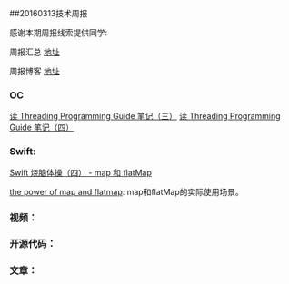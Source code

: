 
##20160313技术周报

感谢本期周报线索提供同学:

周报汇总 [地址](https://github.com/BaiduHiDeviOS/iOS-Tech-Weekly)

周报博客 [地址](http://baiduhidevios.github.io/)

### OC
[读 Threading Programming Guide 笔记（三）](http://www.devtalking.com/articles/read-threading-programming-guide-3/)
[读 Threading Programming Guide 笔记（四）](http://www.devtalking.com/articles/read-threading-programming-guide-4/)
### Swift:
[Swift 烧脑体操（四） - map 和 flatMap](http://blog.devtang.com/2016/03/05/swift-gym-4-map-and-flatmap/)

[the power of map and flatmap](http://blog.xebia.com/the-power-of-map-and-flatmap-of-swift-optionals/): map和flatMap的实际使用场景。

### 视频：

### 开源代码：


### 文章：
